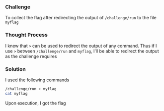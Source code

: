 ### Challenge

To collect the flag after redirecting the output of `/challenge/run` to the file `myflag`

### Thought Process

I knew that `>` can be used to redirect the output of any command. Thus if I use `>` between `/challenge/run` and `myflag`, I'll be able to redirect the output as the challenge requires

### Solution

I used the following commands
```bash
/challenge/run > myflag
cat myflag
```
Upon execution, I got the flag
